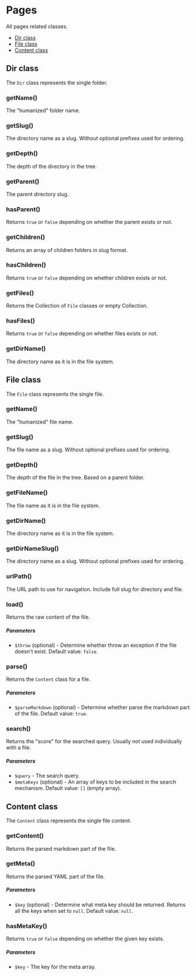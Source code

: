 # Pages

All pages related classes.

- [Dir class](#dir-class)
- [File class](#file-class)
- [Content class](#content-class)

## Dir class

The `Dir` class represents the single folder.

### getName()

The "humanized" folder name.

### getSlug()

The directory name as a slug. Without optional prefixes used for ordering.

### getDepth()

The depth of the directory in the tree.

### getParent()

The parent directory slug.

### hasParent()

Returns `true` or `false` depending on whether the parent exists or not.

### getChildren()

Returns an array of children folders in slug format.

### hasChildren()

Returns `true` or `false` depending on whether children exists or not.

### getFiles()

Returns the Collection of `File` classes or empty Collection.

### hasFiles()

Returns `true` or `false` depending on whether files exists or not.

### getDirName()

The directory name as it is in the file system.

## File class

The `File` class represents the single file.

### getName()

The "humanized" file name.

### getSlug()

The file name as a slug. Without optional prefixes used for ordering.

### getDepth()

The depth of the file in the tree. Based on a parent folder.

### getFileName()

The file name as it is in the file system.

### getDirName()

The directory name as it is in the file system.

### getDirNameSlug()

The directory name as a slug. Without optional prefixes used for ordering.

### urlPath()

The URL path to use for navigation. Include full slug for directory and file.

### load()

Returns the raw content of the file.

##### Parameters

* `$throw` (optional) - Determine whether throw an exception if the file doesn't exist. Default value: `false`.

### parse()

Returns the `Content` class for a file.

##### Parameters

* `$parseMarkdown` (optional) - Determine whether parse the markdown part of the file. Default value: `true`.

### search()

Returns the "score" for the searched query. Usually not used individually with a file.

##### Parameters

* `$query` - The search query.
* `$metaKeys` (optional) - An array of keys to be included in the search mechanism. Default value: `[]` (empty array).

## Content class

The `Content` class represents the single file content.

### getContent()

Returns the parsed markdown part of the file.

### getMeta()

Returns the parsed YAML part of the file.

##### Parameters

* `$key` (optional) - Determine what meta key should be returned. Returns all the keys when set to `null`. Default value: `null`.

### hasMetaKey()

Returns `true` or `false` depending on whether the given key exists.

##### Parameters

* `$key` - The key for the meta array.



